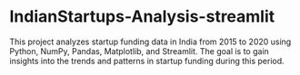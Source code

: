 # IndianStartups-Analysis-streamlit

This project analyzes startup funding data in India from 2015 to 2020 using Python,
NumPy, Pandas, Matplotlib, and Streamlit.
The goal is to gain insights into the trends and patterns
in startup funding during this period.
